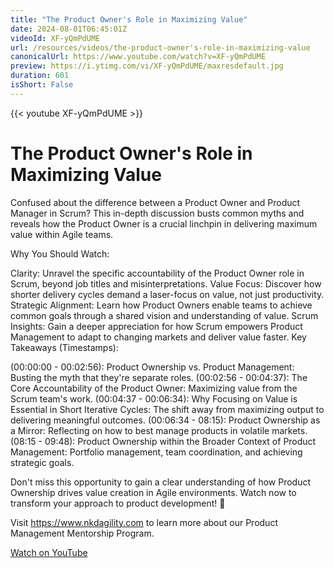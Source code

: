 ```yaml
---
title: "The Product Owner's Role in Maximizing Value"
date: 2024-08-01T06:45:01Z
videoId: XF-yQmPdUME
url: /resources/videos/the-product-owner's-role-in-maximizing-value
canonicalUrl: https://www.youtube.com/watch?v=XF-yQmPdUME
preview: https://i.ytimg.com/vi/XF-yQmPdUME/maxresdefault.jpg
duration: 601
isShort: False
---
```


{{< youtube XF-yQmPdUME >}}

# The Product Owner's Role in Maximizing Value

Confused about the difference between a Product Owner and Product Manager in Scrum?  This in-depth discussion busts common myths and reveals how the Product Owner is a crucial linchpin in delivering maximum value within Agile teams.

Why You Should Watch:

Clarity: Unravel the specific accountability of the Product Owner role in Scrum, beyond job titles and misinterpretations.
Value Focus: Discover how shorter delivery cycles demand a laser-focus on value, not just productivity.
Strategic Alignment: Learn how Product Owners enable teams to achieve common goals through a shared vision and understanding of value.
Scrum Insights: Gain a deeper appreciation for how Scrum empowers Product Management to adapt to changing markets and deliver value faster.
Key Takeaways (Timestamps):

(00:00:00 - 00:02:56): Product Ownership vs. Product Management: Busting the myth that they're separate roles.
(00:02:56 - 00:04:37): The Core Accountability of the Product Owner: Maximizing value from the Scrum team's work.
(00:04:37 - 00:06:34): Why Focusing on Value is Essential in Short Iterative Cycles: The shift away from maximizing output to delivering meaningful outcomes.
(00:06:34 - 08:15): Product Ownership as a Mirror: Reflecting on how to best manage products in volatile markets.
(08:15 - 09:48): Product Ownership within the Broader Context of Product Management: Portfolio management, team coordination, and achieving strategic goals.

Don't miss this opportunity to gain a clear understanding of how Product Ownership drives value creation in Agile environments. Watch now to transform your approach to product development! 🚀

Visit https://www.nkdagility.com to learn more about our Product Management Mentorship Program.

[Watch on YouTube](https://www.youtube.com/watch?v=XF-yQmPdUME)
